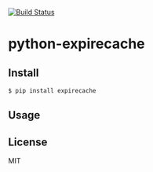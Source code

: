 [![Build Status](https://travis-ci.org/kaelzhang/python-expire-cache.svg?branch=master)](https://travis-ci.org/kaelzhang/python-expire-cache)

# python-expirecache


## Install

```sh
$ pip install expirecache
```

## Usage



## License

MIT
